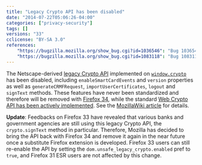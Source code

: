 ```yaml
---
title: "Legacy Crypto API has been disabled"
date: "2014-07-22T05:06:26-04:00"
categories: ["privacy-security"]
tags: []
versions: "33"
cclicense: "BY-SA 3.0"
references:
    "https://bugzilla.mozilla.org/show_bug.cgi?id=1036546": "Bug 1036546 – soft-disable proprietary window.crypto functions/properties before removing them entirely "
    "https://bugzilla.mozilla.org/show_bug.cgi?id=1083118": "Bug 1083118 – window.crypto.signText replacement"
---
```

The Netscape-derived [legacy Crypto API](https://developer.mozilla.org/en-US/docs/JavaScript_crypto) implemented on [`window.crypto`](https://developer.mozilla.org/en-US/docs/Web/API/window.crypto) has been disabled, including `enableSmartCardEvents` and `version` properties as well as `generateCRMFRequest`, `importUserCertificates`, `logout` and `signText` methods. These features have never been standardized and therefore will be removed with [Firefox 34](https://www.fxsitecompat.com/en-US/versions/34/), while the standard [Web Crypto API has been actively implemented](https://bugzilla.mozilla.org/show_bug.cgi?id=865789). See the [MozillaWiki article](https://wiki.mozilla.org/SecurityEngineering/Removing_Proprietary_window.crypto_Functions) for details.

**Update**: Feedbacks on Firefox 33 have revealed that various banks and government agencies are still using this legacy Crypto API, the `crypto.signText` method in particular. Therefore, Mozilla has decided to bring the API back with Firefox 34 and remove it again in the near future once a substitute Firefox extension is developed. Firefox 33 users can still re-enable the API by setting the `dom.unsafe_legacy_crypto.enabled` pref to `true`, and Firefox 31 ESR users are not affected by this change.
